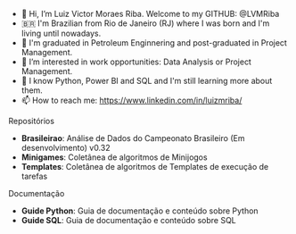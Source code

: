 - 👋 Hi, I’m Luiz Victor Moraes Riba. Welcome to my GITHUB: @LVMRiba
- 🇧🇷 I'm Brazilian from Rio de Janeiro (RJ) where I was born and I'm living until nowadays.
- 👷 I'm graduated in Petroleum Enginnering and post-graduated in Project Management.
- 👀 I’m interested in work opportunities: Data Analysis or Project Management.
- 🌱 I know Python, Power BI and SQL and I'm still learning more about them.
- 📫 How to reach me: https://www.linkedin.com/in/luizmriba/

Repositórios
- **Brasileirao**: Análise de Dados do Campeonato Brasileiro (Em desenvolvimento) v0.32
- **Minigames**: Coletânea de algoritmos de Minijogos
- **Templates**: Coletânea de algoritmos de Templates de execução de tarefas

Documentação
- **Guide Python**: Guia de documentação e conteúdo sobre Python
- **Guide SQL**: Guia de documentação e conteúdo sobre SQL

<!---
LVMRiba/LVMRiba is a ✨ special ✨ repository because its `README.md` (this file) appears on your GitHub profile.
You can click the Preview link to take a look at your changes.
--->
